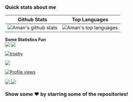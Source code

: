<!-- ... ![Aman's github stats](https://github-readme-stats.vercel.app/api?username=Aman-Preet-Singh-Gulati)-->

<!--[![Top Langs](https://github-readme-stats.vercel.app/api/top-langs/?username=Aman-Preet-Singh-Gulati)](https://github.com/Aman-Preet-Singh-Gulati/github-readme-stats)-->
### Quick stats about me
| Github Stats | Top Languages |
| --- | --- |
| ![Aman's github stats](https://github-readme-stats.vercel.app/api?username=Aman-Preet-Singh-Gulati&show_icons=true&title_color=f6c32c&icon_color=f6c32c&text_color=9f9f9f&bg_color=151515&count_private=true) | ![Aman's top languages](https://github-readme-stats.vercel.app/api/top-langs/?username=Aman-Preet-Singh-Gulati&show_icons=true&title_color=f6c32c&icon_color=f6c32c&text_color=9f9f9f&bg_color=151515&count_private=true&layout=compact) |

<!-- start statics fun section -->
<!--<details>-->
<summary><b> Some Statistics Fun </b></summary>
<img src='https://github-readme-stats.vercel.app/api?username=Aman-Preet-Singh-Gulati&show_icons=true&theme=tokyonight&count_private=true&line_height=40'  align="left" />
<img src='https://github-readme-stats.vercel.app/api/top-langs/?username=Aman-Preet-Singh-Gulati&theme=tokyonight&hide_langs_below=4' />

[![trophy](https://github-profile-trophy.vercel.app/?username=Aman-Preet-Singh-Gulati&theme=onedark&row=1&column=7)](https://github.com/ryo-ma/github-profile-trophy)

![](https://github-readme-streak-stats.herokuapp.com/?user=Aman-Preet-Singh-Gulati&theme=dark)
<!--</details>-->
<!-- end statics fun section -->
[![Profile views](http://hits.dwyl.com/Aman-Preet-Singh-Gulati/Aman-Preet-Singh-Gulati.svg)](http://hits.dwyl.com/Aman-Preet-Singh-Gulati/Aman-Preet-Singh-Gulati) 

<a href="https://github.com/Aman-Preet-Singh-Gulati/Covid-19-Map" target="_blank">
  <img align="center" src="https://github-readme-stats.vercel.app/api/pin/?username=Aman-Preet-Singh-Gulati&repo=COVID-19-Map&theme=dracula" />
</a>
<a href="https://github.com/Aman-Preet-Singh-Gulati/Covid-19-Detector" target="_blank">
 <img align="center" src="https://github-readme-stats.vercel.app/api/pin/?username=Aman-Preet-Singh-Gulati&repo=Covid-19-Detector&theme=dracula" />
</a>

### Show some ❤️ by starring some of the repositories!

